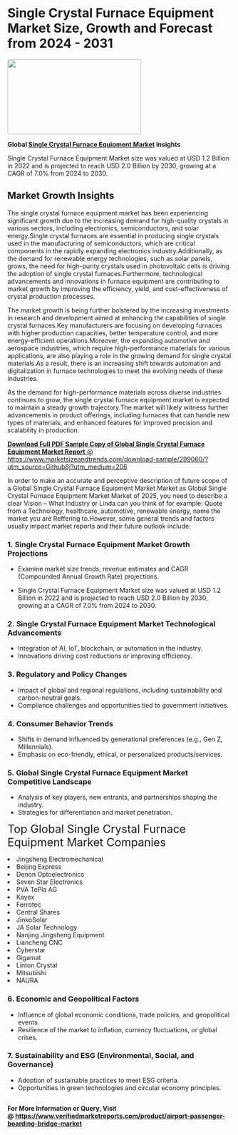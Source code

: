 <H1>Single Crystal Furnace Equipment Market Size, Growth and Forecast from 2024 - 2031</H1><img class="aligncenter size-medium wp-image-584254" src="https://thirdeyenews.in/wp-content/uploads/2024/09/Global-Market-Research-300x168.jpeg" alt="" width="300" height="168" /><p><strong>Global&nbsp;<a href="https://www.marketsizeandtrends.com/download-sample/299060/?utm_source=Github8j?utm_medium=206">Single Crystal Furnace Equipment Market</a> Insights</strong></p><p>Single Crystal Furnace Equipment Market size was valued at USD 1.2 Billion in 2022 and is projected to reach USD 2.0 Billion by 2030, growing at a CAGR of 7.0% from 2024 to 2030.</p><p><h2>Market Growth Insights</h2> <p>The single crystal furnace equipment market has been experiencing significant growth due to the increasing demand for high-quality crystals in various sectors, including electronics, semiconductors, and solar energy.Single crystal furnaces are essential in producing single crystals used in the manufacturing of semiconductors, which are critical components in the rapidly expanding electronics industry.Additionally, as the demand for renewable energy technologies, such as solar panels, grows, the need for high-purity crystals used in photovoltaic cells is driving the adoption of single crystal furnaces.Furthermore, technological advancements and innovations in furnace equipment are contributing to market growth by improving the efficiency, yield, and cost-effectiveness of crystal production processes.</p> <p><a href="#"></a></p> <p>The market growth is being further bolstered by the increasing investments in research and development aimed at enhancing the capabilities of single crystal furnaces.Key manufacturers are focusing on developing furnaces with higher production capacities, better temperature control, and more energy-efficient operations.Moreover, the expanding automotive and aerospace industries, which require high-performance materials for various applications, are also playing a role in the growing demand for single crystal materials.As a result, there is an increasing shift towards automation and digitalization in furnace technologies to meet the evolving needs of these industries.</p> <p>As the demand for high-performance materials across diverse industries continues to grow, the single crystal furnace equipment market is expected to maintain a steady growth trajectory.The market will likely witness further advancements in product offerings, including furnaces that can handle new types of materials, and enhanced features for improved precision and scalability in production.</p> <p><a href="#"></p><p><span class=""><strong>Download Full PDF Sample Copy of Global Single Crystal Furnace Equipment Market Report</strong> @ <a href="https://www.marketsizeandtrends.com/download-sample/299060/?utm_source=Github8j?utm_medium=206" target="_blank">https://www.marketsizeandtrends.com/download-sample/299060/?utm_source=Github8j?utm_medium=206</a></span></p><p>In order to make an accurate and perceptive description of future scope of a Global&nbsp;Single Crystal Furnace Equipment Market Market as Global&nbsp;Single Crystal Furnace Equipment Market Market of 2025, you need to describe a clear Vision &ndash; What Industry or Linda can you think of for example: Quote from a Technology, healthcare, automotive, renewable energy, name the market you are Reffering to.However, some general trends and factors usually impact market reports and their future outlook include:</p><h3>1.&nbsp;<strong>Single Crystal Furnace Equipment Market Growth Projections</strong></h3><ul><li>Examine market size trends, revenue estimates and CAGR (Compounded Annual Growth Rate) projections.</li><li><p>Single Crystal Furnace Equipment Market size was valued at USD 1.2 Billion in 2022 and is projected to reach USD 2.0 Billion by 2030, growing at a CAGR of 7.0% from 2024 to 2030.</p></li></ul><h3>2.&nbsp;<strong>Single Crystal Furnace Equipment Market Technological Advancements</strong></h3><ul><li>Integration of AI, IoT, blockchain, or automation in the industry.</li><li>Innovations driving cost reductions or improving efficiency.</li></ul><h3>3.&nbsp;<strong>Regulatory and Policy Changes</strong></h3><ul><li>Impact of global and regional regulations, including sustainability and carbon-neutral goals.</li><li>Compliance challenges and opportunities tied to government initiatives.</li></ul><h3>4.&nbsp;<strong>Consumer Behavior Trends</strong></h3><ul><li>Shifts in demand influenced by generational preferences (e.g., Gen Z, Millennials).</li><li>Emphasis on eco-friendly, ethical, or personalized products/services.</li></ul><h3>5.&nbsp;<strong>Global Single Crystal Furnace Equipment Market Competitive Landscape</strong></h3><ul><li>Analysis of key players, new entrants, and partnerships shaping the industry.</li><li>Strategies for differentiation and market penetration.</li></ul><p data-pm-slice="1 1 []"><span style="color: inherit; font-family: inherit; font-size: 25px;">Top Global Single Crystal Furnace Equipment Market Companies</span></p><div class="" data-test-id=""><p><li>Jingsheng Electromechanical</li><li> Beijing Express</li><li> Denon Optoelectronics</li><li> Seven Star Electronics</li><li> PVA TePla AG</li><li> Kayex</li><li> Ferrotec</li><li> Central Shares</li><li> JinkoSolar</li><li> JA Solar Technology</li><li> Nanjing Jingsheng Equipment</li><li> Liancheng CNC</li><li> Cyberstar</li><li> Gigamat</li><li> Linton Crystal</li><li> Mitsubishi</li><li> NAURA</li></p></div><h3>6.&nbsp;<strong>Economic and Geopolitical Factors</strong></h3><ul><li>Influence of global economic conditions, trade policies, and geopolitical events.</li><li>Resilience of the market to inflation, currency fluctuations, or global crises.</li></ul><h3>7.&nbsp;<strong>Sustainability and ESG (Environmental, Social, and Governance)</strong></h3><ul><li>Adoption of sustainable practices to meet ESG criteria.</li><li>Opportunities in green technologies and circular economy principles.</li></ul><h2><strong style="font-size: 14px;">For More Information or Query, Visit @&nbsp;</strong><a style="background-color: #ffffff; font-size: 14px;" href="https://www.marketsizeandtrends.com/report/single-crystal-furnace-equipment-market/" target="_blank">https://www.verifiedmarketreports.com/product/airport-passenger-boarding-bridge-market</a></h2>